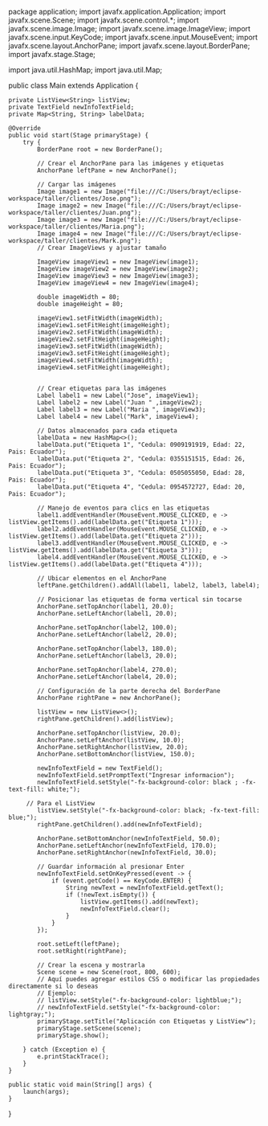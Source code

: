 package application;
import javafx.application.Application;
import javafx.scene.Scene;
import javafx.scene.control.*;
import javafx.scene.image.Image;
import javafx.scene.image.ImageView;
import javafx.scene.input.KeyCode;
import javafx.scene.input.MouseEvent;
import javafx.scene.layout.AnchorPane;
import javafx.scene.layout.BorderPane;
import javafx.stage.Stage;

import java.util.HashMap;
import java.util.Map;

public class Main extends Application {

    private ListView<String> listView;
    private TextField newInfoTextField;
    private Map<String, String> labelData;

    @Override
    public void start(Stage primaryStage) {
        try {
            BorderPane root = new BorderPane();

            // Crear el AnchorPane para las imágenes y etiquetas
            AnchorPane leftPane = new AnchorPane();

            // Cargar las imágenes
            Image image1 = new Image("file:///C:/Users/brayt/eclipse-workspace/taller/clientes/Jose.png");
            Image image2 = new Image("file:///C:/Users/brayt/eclipse-workspace/taller/clientes/Juan.png");
            Image image3 = new Image("file:///C:/Users/brayt/eclipse-workspace/taller/clientes/Maria.png");
            Image image4 = new Image("file:///C:/Users/brayt/eclipse-workspace/taller/clientes/Mark.png");
            // Crear ImageViews y ajustar tamaño
            
            ImageView imageView1 = new ImageView(image1);
            ImageView imageView2 = new ImageView(image2);
            ImageView imageView3 = new ImageView(image3);
            ImageView imageView4 = new ImageView(image4);

            double imageWidth = 80;
            double imageHeight = 80;

            imageView1.setFitWidth(imageWidth);
            imageView1.setFitHeight(imageHeight);
            imageView2.setFitWidth(imageWidth);
            imageView2.setFitHeight(imageHeight);
            imageView3.setFitWidth(imageWidth);
            imageView3.setFitHeight(imageHeight);
            imageView4.setFitWidth(imageWidth);
            imageView4.setFitHeight(imageHeight);


            // Crear etiquetas para las imágenes
            Label label1 = new Label("Jose", imageView1);
            Label label2 = new Label("Juan " ,imageView2);
            Label label3 = new Label("Maria ", imageView3);
            Label label4 = new Label("Mark", imageView4);

            // Datos almacenados para cada etiqueta
            labelData = new HashMap<>();
            labelData.put("Etiqueta 1", "Cedula: 0909191919, Edad: 22, Pais: Ecuador");
            labelData.put("Etiqueta 2", "Cedula: 0355151515, Edad: 26, Pais: Ecuador");
            labelData.put("Etiqueta 3", "Cedula: 0505055050, Edad: 28, Pais: Ecuador");
            labelData.put("Etiqueta 4", "Cedula: 0954572727, Edad: 20, Pais: Ecuador");
            
            // Manejo de eventos para clics en las etiquetas
            label1.addEventHandler(MouseEvent.MOUSE_CLICKED, e -> listView.getItems().add(labelData.get("Etiqueta 1")));
            label2.addEventHandler(MouseEvent.MOUSE_CLICKED, e -> listView.getItems().add(labelData.get("Etiqueta 2")));
            label3.addEventHandler(MouseEvent.MOUSE_CLICKED, e -> listView.getItems().add(labelData.get("Etiqueta 3")));
            label4.addEventHandler(MouseEvent.MOUSE_CLICKED, e -> listView.getItems().add(labelData.get("Etiqueta 4")));

            // Ubicar elementos en el AnchorPane
            leftPane.getChildren().addAll(label1, label2, label3, label4);

            // Posicionar las etiquetas de forma vertical sin tocarse
            AnchorPane.setTopAnchor(label1, 20.0);
            AnchorPane.setLeftAnchor(label1, 20.0);

            AnchorPane.setTopAnchor(label2, 100.0);
            AnchorPane.setLeftAnchor(label2, 20.0);

            AnchorPane.setTopAnchor(label3, 180.0);
            AnchorPane.setLeftAnchor(label3, 20.0);

            AnchorPane.setTopAnchor(label4, 270.0);
            AnchorPane.setLeftAnchor(label4, 20.0);

            // Configuración de la parte derecha del BorderPane
            AnchorPane rightPane = new AnchorPane();

            listView = new ListView<>();
            rightPane.getChildren().add(listView);
            
            AnchorPane.setTopAnchor(listView, 20.0);
            AnchorPane.setLeftAnchor(listView, 10.0);
            AnchorPane.setRightAnchor(listView, 20.0);
            AnchorPane.setBottomAnchor(listView, 150.0);

            newInfoTextField = new TextField();
            newInfoTextField.setPromptText("Ingresar informacion");
            newInfoTextField.setStyle("-fx-background-color: black ; -fx-text-fill: white;");

         // Para el ListView
            listView.setStyle("-fx-background-color: black; -fx-text-fill: blue;");
            rightPane.getChildren().add(newInfoTextField);

            AnchorPane.setBottomAnchor(newInfoTextField, 50.0);
            AnchorPane.setLeftAnchor(newInfoTextField, 170.0);
            AnchorPane.setRightAnchor(newInfoTextField, 30.0);

            // Guardar información al presionar Enter
            newInfoTextField.setOnKeyPressed(event -> {
                if (event.getCode() == KeyCode.ENTER) {
                    String newText = newInfoTextField.getText();
                    if (!newText.isEmpty()) {
                        listView.getItems().add(newText);
                        newInfoTextField.clear();
                    }
                }
            });

            root.setLeft(leftPane);
            root.setRight(rightPane);

            // Crear la escena y mostrarla
            Scene scene = new Scene(root, 800, 600);
            // Aquí puedes agregar estilos CSS o modificar las propiedades directamente si lo deseas
            // Ejemplo:
            // listView.setStyle("-fx-background-color: lightblue;");
            // newInfoTextField.setStyle("-fx-background-color: lightgray;");
            primaryStage.setTitle("Aplicación con Etiquetas y ListView");
            primaryStage.setScene(scene);
            primaryStage.show();

        } catch (Exception e) {
            e.printStackTrace();
        }
    }

    public static void main(String[] args) {
        launch(args);
    }

}
